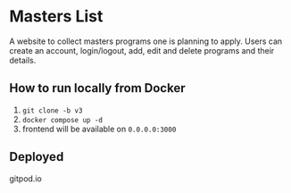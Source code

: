 # Masters List

A website to collect masters programs one is planning to apply. Users can create an account, login/logout, add, edit and delete programs and their details.

## How to run locally from Docker
1. `git clone -b v3`
2. `docker compose up -d`
3. frontend will be available on `0.0.0.0:3000`

## Deployed
gitpod.io